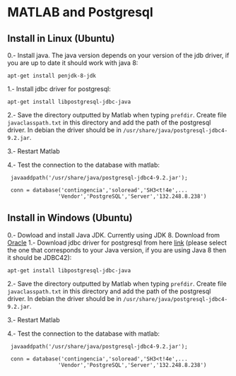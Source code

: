 MATLAB and Postgresql
========================

Install in Linux (Ubuntu)
---------------------------
0.- Install java. The java version depends on your version of the jdb driver, if you are up to date it should work with java 8:

  `apt-get install penjdk-8-jdk`

1.- Install jdbc driver for postgresql:

  `apt-get install libpostgresql-jdbc-java`

2.- Save the directory outputted by Matlab when typing `prefdir`. Create file `javaclasspath.txt` in this
directory and add the path of the postgresql driver. In debian the driver should be in `/usr/share/java/postgresql-jdbc4-9.2.jar`.

3.- Restart Matlab

4.- Test the connection to the database with matlab:
  ~~~~
   javaaddpath('/usr/share/java/postgresql-jdbc4-9.2.jar');

   conn = database('contingencia','soloread','SH3<t!4e',...
                  'Vendor','PostgreSQL','Server','132.248.8.238')
  ~~~~

Install in Windows (Ubuntu)
---------------------------
0.- Dowload and install Java JDK. Currently using JDK 8. Download from [Oracle](http://www.oracle.com/technetwork/java/javase/downloads/jdk8-downloads-2133151.html)
1.- Download jdbc driver for postgresql from here [link](https://jdbc.postgresql.org/) (please select the one that corresponds
to your Java version, if you are using Java 8 then it should be JDBC42):

  `apt-get install libpostgresql-jdbc-java`

2.- Save the directory outputted by Matlab when typing `prefdir`. Create file `javaclasspath.txt` in this
directory and add the path of the postgresql driver. In debian the driver should be in `/usr/share/java/postgresql-jdbc4-9.2.jar`.

3.- Restart Matlab

4.- Test the connection to the database with matlab:
  ~~~~
   javaaddpath('/usr/share/java/postgresql-jdbc4-9.2.jar');

   conn = database('contingencia','soloread','SH3<t!4e',...
                  'Vendor','PostgreSQL','Server','132.248.8.238')
  ~~~~
